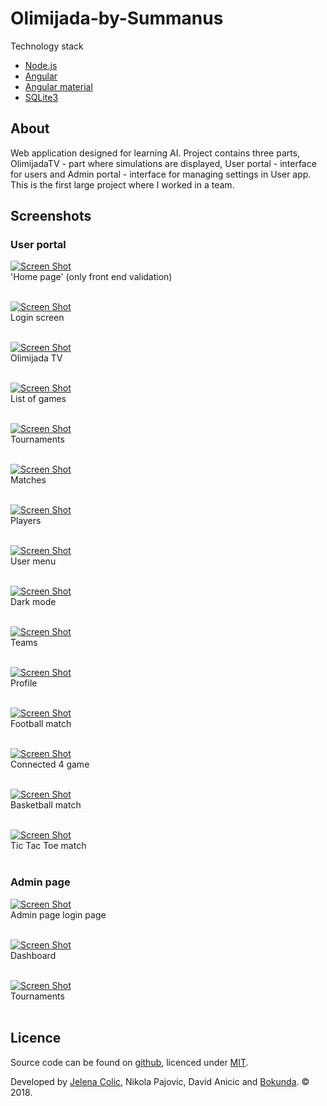 # Olimijada-by-Summanus

Technology stack
- [Node.js](https://nodejs.org/en)
- [Angular](https://angular.dev/)
- [Angular material](https://material.angular.io/)
- [SQLite3](https://www.sqlite.org/)

## About ##

Web application designed for learning AI. Project contains three parts, OlimijadaTV - part where simulations are displayed, User portal - interface for users and Admin portal - interface for managing settings in User app. This is the first large project where I worked in a team. 

## Screenshots ##

### User portal ###

[![Screen Shot](https://i.imgur.com/8lh90y4.png)](#)<br>
'Home page' (only front end validation)<br><br>

[![Screen Shot](https://i.imgur.com/pxa4nsK.png)](#)<br>
Login screen<br><br>

[![Screen Shot](https://i.imgur.com/oyH2MUB.png)](#)<br>
Olimijada TV<br><br>

[![Screen Shot](https://i.imgur.com/gytvnZf.png)](#)<br>
List of games<br><br>

[![Screen Shot](https://i.imgur.com/DaP42gE.png)](#)<br>
Tournaments<br><br>

[![Screen Shot](https://i.imgur.com/Ztafggs.png)](#)<br>
Matches<br><br>

[![Screen Shot](https://i.imgur.com/UWb9soV.png)](#)<br>
Players<br><br>

[![Screen Shot](https://i.imgur.com/SsZgS1K.png)](#)<br>
User menu<br><br>

[![Screen Shot](https://i.imgur.com/Y5Ghsim.png)](#)<br>
Dark mode<br><br>

[![Screen Shot](https://i.imgur.com/CqCA2BU.png)](#)<br>
Teams<br><br>

[![Screen Shot](https://i.imgur.com/T1vtNQi.png)](#)<br>
Profile<br><br>

[![Screen Shot](https://i.imgur.com/X9AAL44.png)](#)<br>
Football match<br><br>

[![Screen Shot](https://i.imgur.com/CNYUdOD.png)](#)<br>
Connected 4 game<br><br>

[![Screen Shot](https://i.imgur.com/xIjwEHn.png)](#)<br>
Basketball match<br><br>

[![Screen Shot](https://i.imgur.com/CqPp9yQ.png)](#)<br>
Tic Tac Toe match<br><br>

### Admin page ###

[![Screen Shot](https://i.imgur.com/1fNUTSw.png)](#)<br>
Admin page login page<br><br>

[![Screen Shot](https://i.imgur.com/j0hlqw0.png)](#)<br>
Dashboard<br><br>

[![Screen Shot](https://i.imgur.com/MEhdDjb.png)](#)<br>
Tournaments<br><br>

## Licence

Source code can be found on [github](https://github.com/georgeOsdDev/markdown-edit), licenced under [MIT](http://opensource.org/licenses/mit-license.php).

Developed by [Jelena Colic](https://github.com/jelenacolic), Nikola Pajovic, David Anicic and [Bokunda](https://github.com/bokunda).
© 2018.
